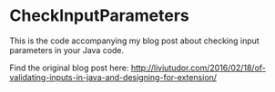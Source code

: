 # CheckInputParameters
This is the code accompanying my blog post about checking input parameters in your Java code.

Find the original blog post here: http://liviutudor.com/2016/02/18/of-validating-inputs-in-java-and-designing-for-extension/


